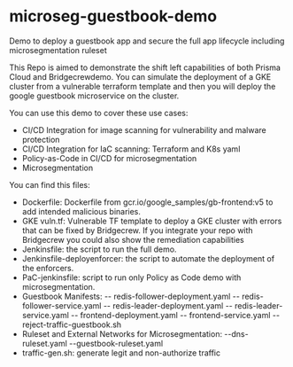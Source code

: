 # microseg-guestbook-demo
Demo to deploy a guestbook app and secure the full app lifecycle including microsegmentation ruleset

This Repo is aimed to demonstrate the shift left capabilities of both Prisma Cloud and Bridgecrewdemo. You can simulate the deployment of  a GKE cluster from a vulnerable terraform  template and then  you will  deploy  the google  guestbook microservice on the cluster.   

You can use this demo to cover these use cases:
 - CI/CD Integration for image scanning for  vulnerability and malware protection
 - CI/CD Integration for IaC scanning:  Terraform and K8s yaml
 - Policy-as-Code in CI/CD for microsegmentation
 - Microsegmentation

You can find this files:

- Dockerfile:  Dockerfile from gcr.io/google_samples/gb-frontend:v5 to add intended malicious binaries.
- GKE vuln.tf: Vulnerable TF template to deploy a GKE cluster with errors that can be fixed by Bridgecrew.   If you integrate your repo with Bridgecrew you could also  show the remediation capabilities 
- Jenkinsfile: the script to run the full demo.
- Jenkinsfile-deployenforcer: the script to automate the deployment of the enforcers.
- PaC-jenkinsfile:  script to run only Policy as Code demo with microsegmentation.
- Guestbook Manifests: 
  -- redis-follower-deployment.yaml
  -- redis-follower-service.yaml
  -- redis-leader-deployment.yaml
  -- redis-leader-service.yaml
  -- frontend-deployment.yaml
  --  frontend-service.yaml
  -- reject-traffic-guestbook.sh
- Ruleset and External Networks for Microsegmentation:
 --dns-ruleset.yaml
 --guestbook-ruleset.yaml
- traffic-gen.sh: generate legit and non-authorize traffic


